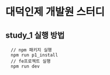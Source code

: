# 대덕인제 개발원 스터디


## study_1 실행 방법

```
  // npm 패키지 실행
  npm run p1_install
  // fe프로젝트 실행
  npm run dev
```
